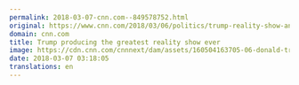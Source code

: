 ```yaml
---
permalink: 2018-03-07-cnn.com--849578752.html
original: https://www.cnn.com/2018/03/06/politics/trump-reality-show-analysis/index.html
domain: cnn.com
title: Trump producing the greatest reality show ever
image: https://cdn.cnn.com/cnnnext/dam/assets/160504163705-06-donald-trump-0504-super-tease.jpg
date: 2018-03-07 03:18:05
translations: en
---
```


